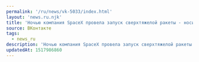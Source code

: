 ```yaml
---
permalink: '/ru/news/vk-5033/index.html'
layout: 'news.ru.njk'
title: 'Ночью компания SpaceX провела запуск сверхтяжелой ракеты - носителя Falcon Heavy. Грузом ракеты…'
source: ВКонтакте
tags:
  - news_ru
description: 'Ночью компания SpaceX провела запуск сверхтяжелой ракеты - носителя Falcon Heavy. Грузом ракеты…'
updatedAt: 1517986860
---
```

